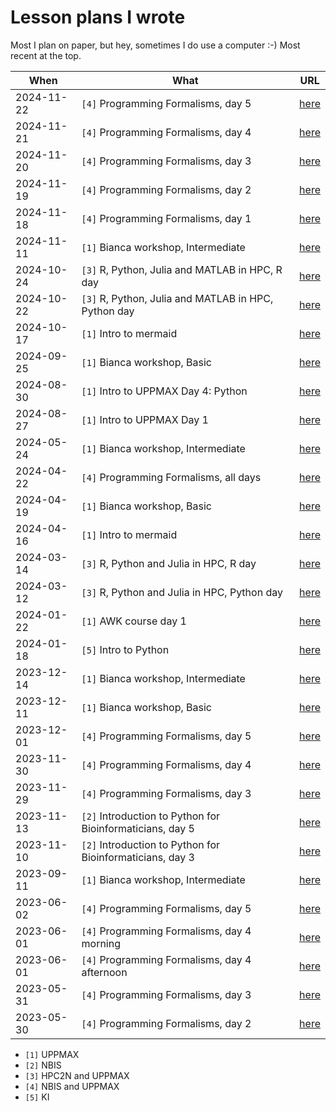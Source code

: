 # Lesson plans I wrote

Most I plan on paper, but hey, sometimes I do use a computer :-)
Most recent at the top.

When      |What                                                      |URL
----------|----------------------------------------------------------|-----
2024-11-22|`[4]` Programming Formalisms, day 5                       |[here](https://uppmax.github.io/programming_formalisms/lesson_plans/2024_autumn/20241122_richel/)
2024-11-21|`[4]` Programming Formalisms, day 4                       |[here](https://uppmax.github.io/programming_formalisms/lesson_plans/2024_autumn/20241121_richel/)
2024-11-20|`[4]` Programming Formalisms, day 3                       |[here](https://uppmax.github.io/programming_formalisms/lesson_plans/2024_autumn/20241120_richel/)
2024-11-19|`[4]` Programming Formalisms, day 2                       |[here](https://uppmax.github.io/programming_formalisms/lesson_plans/2024_autumn/20241119_richel/)
2024-11-18|`[4]` Programming Formalisms, day 1                       |[here](https://uppmax.github.io/programming_formalisms/lesson_plans/2024_autumn/20241118_richel/)
2024-11-11|`[1]` Bianca workshop, Intermediate                       |[here](https://uppmax.github.io/bianca_workshops/lesson_plans/20241111/20241111_richel)
2024-10-24|`[3]` R, Python, Julia and MATLAB in HPC, R day           |[here](https://github.com/UPPMAX/R-python-julia-matlab-HPC/tree/main/lesson_plans/20241024_richel/README.md)
2024-10-22|`[3]` R, Python, Julia and MATLAB in HPC, Python day      |[here](https://github.com/UPPMAX/R-python-julia-matlab-HPC/tree/main/lesson_plans/20241022_richel/README.md)
2024-10-17|`[1]` Intro to mermaid                                    |[here](https://github.com/richelbilderbeek/lesson_mermaid/blob/master/lesson_plans/20241017/README.md)
2024-09-25|`[1]` Bianca workshop, Basic                              |[here](https://uppmax.github.io/bianca_workshops/lesson_plans/20240925/20240925_richel)
2024-08-30|`[1]` Intro to UPPMAX Day 4: Python                       |[here](https://github.com/UPPMAX/uppmax_intro_python/blob/main/lesson_plans/20240830/README.md)
2024-08-27|`[1]` Intro to UPPMAX Day 1                               |[here](https://uppmax.github.io/uppmax_intro_day_1/lesson_plans/20240827/20240827_richel/)
2024-05-24|`[1]` Bianca workshop, Intermediate                       |[here](https://uppmax.github.io/bianca_workshops/lesson_plans/20240524/20240524_richel)
2024-04-22|`[4]` Programming Formalisms, all days                    |[here](https://uppmax.github.io/programming_formalisms/lesson_plans/2024_summer/richel/)
2024-04-19|`[1]` Bianca workshop, Basic                              |[here](https://uppmax.github.io/bianca_workshops/lesson_plans/20240419/20240419_richel)
2024-04-16|`[1]` Intro to mermaid                                    |[here](https://github.com/richelbilderbeek/lesson_mermaid/blob/master/lesson_plans/20240416/README.md)
2024-03-14|`[3]` R, Python and Julia in HPC, R day                   |[here](https://github.com/UPPMAX/R-python-julia-matlab-HPC/tree/main/lesson_plans/20240314_richel/README.md)
2024-03-12|`[3]` R, Python and Julia in HPC, Python day              |[here](https://github.com/UPPMAX/R-python-julia-matlab-HPC/tree/main/lesson_plans/20240312_richel/README.md)
2024-01-22|`[1]` AWK course day 1                                    |[here](https://github.com/richelbilderbeek/awk_course/blob/master/lesson_plans/20240122/README.md)
2024-01-18|`[5]` Intro to Python                                     |[here](https://github.com/UPPMAX/uppmax_intro_python/blob/main/lesson_plans/20240118/README.md)
2023-12-14|`[1]` Bianca workshop, Intermediate                       |[here](https://uppmax.github.io/bianca_workshops/lesson_plans/20231214/20231214_richel)
2023-12-11|`[1]` Bianca workshop, Basic                              |[here](https://uppmax.github.io/bianca_workshops/lesson_plans/20231211/20231211_richel)
2023-12-01|`[4]` Programming Formalisms, day 5                       |[here](https://uppmax.github.io/programming_formalisms/lesson_plans/2023_autumn/day_5_lesson_plan/)
2023-11-30|`[4]` Programming Formalisms, day 4                       |[here](https://uppmax.github.io/programming_formalisms/lesson_plans/2023_autumn/day_4_lesson_plan/)
2023-11-29|`[4]` Programming Formalisms, day 3                       |[here](https://uppmax.github.io/programming_formalisms/lesson_plans/2023_autumn/day_3_lesson_plan/)
2023-11-13|`[2]` Introduction to Python for Bioinformaticians, day 5 |[here](https://github.com/NBISweden/workshop-python/blob/ht23/lesson_plans/day_5/20231113_richel.md)
2023-11-10|`[2]` Introduction to Python for Bioinformaticians, day 3 |[here](https://github.com/NBISweden/workshop-python/blob/ht23/lesson_plans/day_3/20231110_richel.md)
2023-09-11|`[1]` Bianca workshop, Intermediate                       |[here](https://uppmax.github.io/bianca_workshops/lesson_plans/20230911/20230911_richel.md)
2023-06-02|`[4]` Programming Formalisms, day 5                       |[here](https://uppmax.github.io/programming_formalisms/lesson_plans/2023_summer/day_5_2/)
2023-06-01|`[4]` Programming Formalisms, day 4 morning               |[here](https://uppmax.github.io/programming_formalisms/lesson_plans/2023_summer/day_4_1/)
2023-06-01|`[4]` Programming Formalisms, day 4 afternoon             |[here](https://uppmax.github.io/programming_formalisms/lesson_plans/2023_summer/day_4_2/)
2023-05-31|`[4]` Programming Formalisms, day 3                       |[here](https://uppmax.github.io/programming_formalisms/lesson_plans/2023_summer/day_3_2/)
2023-05-30|`[4]` Programming Formalisms, day 2                       |[here](https://uppmax.github.io/programming_formalisms/lesson_plans/2023_summer/day_2_2/)

- `[1]` UPPMAX
- `[2]` NBIS
- `[3]` HPC2N and UPPMAX
- `[4]` NBIS and UPPMAX
- `[5]` KI
